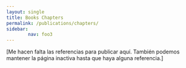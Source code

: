 ```yaml
---
layout: single
title: Books Chapters
permalink: /publications/chapters/
sidebar:
        nav: foo3
---
```

[Me hacen falta las referencias para publicar aquí. También podemos mantener la página inactiva hasta que haya alguna referencia.]
<!--
<table>
        <tr>
                <td> <img src="/assets/images/JoGH.jpg" alt="Journal of Global History" style="width:150px">
                </td>
                <td style="vertical-align:text-top;"> <em> Special Issue of the Journal of Global History</em>
                <br>Forthcoming
                </td>
        </tr>
        <tr>
                <td> <img src="/assets/images/literary_translation.jpg" alt="Literary Translation and Cultural Mediators in ‘Peripheral’ Cultures" style="width:150px">
                </td>
                <td style="vertical-align:text-top;"> <a href="https://www.palgrave.com/gp/book/9783319781136" style="link.color:black; visited.color:black;"><em> Literary Translation and Cultural Mediators in ‘Peripheral’ Cultures. Customs Officers or Smugglers?</em></a>
                <br>Diana Roig Sanz and Reine Meylaerts (Eds.)
                <br>London/New York: Palgrave MacMillan, 2018.
                </td>
        </tr>
</table>
-->
